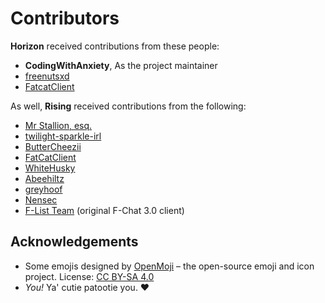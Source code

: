 # Contributors

**Horizon** received contributions from these people:

- **CodingWithAnxiety**, As the project maintainer
- [freenutsxd](https://github.com/freenutsxd)
- [FatcatClient](https://github.com/FatCatClient)

As well, **Rising** received contributions from the following:

- [Mr Stallion, esq.](https://github.com/hearmeneigh)
- [twilight-sparkle-irl](https://github.com/twilight-sparkle-irl)
- [ButterCheezii](https://github.com/ButterCheezii)
- [FatCatClient](https://github.com/FatCatClient)
- [WhiteHusky](https://github.com/WhiteHusky)
- [Abeehiltz](https://github.com/Abeehiltz)
- [greyhoof](https://github.com/greyhoof)
- [Nensec](https://github.com/Nensec)
- [F-List Team](https://github.com/f-list) (original F-Chat 3.0 client)

## Acknowledgements

- Some emojis designed by [OpenMoji](https://openmoji.org/) – the open-source emoji and icon project. License: [CC BY-SA 4.0](https://creativecommons.org/licenses/by-sa/4.0/#)
- _You!_ Ya' cutie patootie you. ♥
